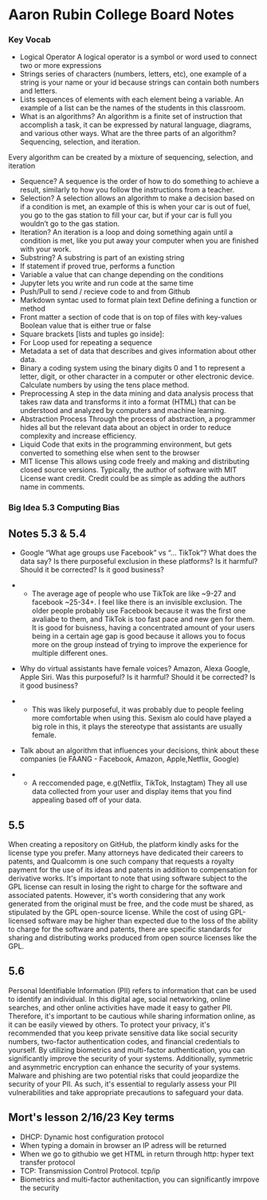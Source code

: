 # Aaron Rubin College Board Notes

### Key Vocab
- Logical Operator
A logical operator is a symbol or word used to connect two or more expressions
- Strings
series of characters (numbers, letters, etc), one example of a string is your name or your id because strings can contain both numbers and letters.
- Lists
sequences of elements with each element being a variable. An example of a list can be the names of the students in this classroom.
- What is an algorithms?
An algorithm is a finite set of instruction that accomplish a task, it can be expressed by natural language, diagrams, and various other ways.
What are the three parts of an algorithm?
Sequencing, selection, and iteration.

Every algorithm can be created by a mixture of sequencing, selection, and iteration

- Sequence?
A sequence is the order of how to do something to achieve a result, similarly to how you follow the instructions from a teacher.
- Selection?
A selection allows an algorithm to make a decision based on if a condition is met, an example of this is when your car is out of fuel, you go to the gas station to fill your car, but if your car is full you wouldn’t go to the gas station.
- Iteration?
An iteration is a loop and doing something again until a condition is met, like you put away your computer when you are finished with your work.
- Substring?
A substring is part of an existing string
- If statement
if proved true, performs a function
- Variable
a value that can change depending on the conditions
- Jupyter
lets you write and run code at the same time
- Push/Pull
to send / recieve code to and from Github
- Markdown
syntac used to format plain text
Define
defining a function or method
- Front matter
a section of code that is on top of files with key-values
Boolean
value that is either true or false
- Square brackets
[lists and tuples go inside]:
- For Loop
used for repeating a sequence
- Metadata
a set of data that describes and gives information about other data.
- Binary
a coding system using the binary digits 0 and 1 to represent a letter, digit, or other character in a computer or other electronic device. Calculate numbers by using the tens place method.
- Preprocessing
A step in the data mining and data analysis process that takes raw data and transforms it into a format (HTML) that can be understood and analyzed by computers and machine learning.
- Abstraction Process
Through the process of abstraction, a programmer hides all but the relevant data about an object in order to reduce complexity and increase efficiency.
- Liquid
Code that exits in the programming environment, but gets converted to something else when sent to the browser
- MIT license
This allows using code freely and making and distributing closed source versions. Typically, the author of software with MIT License want credit. Credit could be as simple as adding the authors name in comments.

### Big Idea 5.3 Computing Bias


## Notes 5.3 & 5.4

- Google “What age groups use Facebook” vs “… TikTok”? What does the data say? Is there purposeful exclusion in these platforms? Is it harmful? Should it be corrected? Is it good business?
- - The average age of people who use TikTok are like ~9-27 and facebook ~25-34+. I feel like there is an invisible exclusion. The older people probably use Facebook because it was the first one avaliabe to them, and TikTok is too fast pace and new gen for them. It is good for buisness, having a concentrated amount of your users being in a certain age gap is good because it allows you to focus more on the group instead of trying to improve the experience for multiple different ones.

- Why do virtual assistants have female voices? Amazon, Alexa Google, Apple Siri. Was this purposeful? Is it harmful? Should it be corrected? Is it good business?
- - This was likely purposeful, it was probably due to people feeling more comfortable when using this. Sexism  alo could have played a big role in this, it plays the stereotype that assistants are usually female.

- Talk about an algorithm that influences your decisions, think about these companies (ie FAANG - Facebook, Amazon, Apple,Netflix, Google)
- - A reccomended page, e.g(Netflix, TikTok, Instagtam) They all use data collected from your user and display items that you find appealing based off of your data.

## 5.5
When creating a repository on GitHub, the platform kindly asks for the license type you prefer. Many attorneys have dedicated their careers to patents, and Qualcomm is one such company that requests a royalty payment for the use of its ideas and patents in addition to compensation for derivative works. It's important to note that using software subject to the GPL license can result in losing the right to charge for the software and associated patents. However, it's worth considering that any work generated from the original must be free, and the code must be shared, as stipulated by the GPL open-source license. While the cost of using GPL-licensed software may be higher than expected due to the loss of the ability to charge for the software and patents, there are specific standards for sharing and distributing works produced from open source licenses like the GPL.

## 5.6
Personal Identifiable Information (PII) refers to information that can be used to identify an individual. In this digital age, social networking, online searches, and other online activities have made it easy to gather PII. Therefore, it's important to be cautious while sharing information online, as it can be easily viewed by others. To protect your privacy, it's recommended that you keep private sensitive data like social security numbers, two-factor authentication codes, and financial credentials to yourself. By utilizing biometrics and multi-factor authentication, you can significantly improve the security of your systems. Additionally, symmetric and asymmetric encryption can enhance the security of your systems. Malware and phishing are two potential risks that could jeopardize the security of your PII. As such, it's essential to regularly assess your PII vulnerabilities and take appropriate precautions to safeguard your data.

## Mort's lesson 2/16/23 Key terms
- DHCP: Dynamic host configuration protocol 
- When typing a domain in browser an IP adress will be returned
- When we go to githubio we get HTML in return through http: hyper text transfer protocol
- TCP: Transmission Control Protocol. tcp/ip
- Biometrics and multi-factor authenitaction, you can significantly imrpove the security 